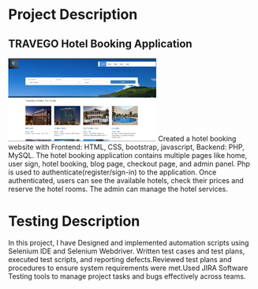 # Project Description


## TRAVEGO Hotel Booking Application

<img
  src="./hotel1.png"
  alt="Alt text"
  title="Optional title"
  style="display: inline-block; margin: 0 auto; max-width: 300px">
 Created a hotel booking website with Frontend: HTML, CSS, bootstrap, javascript, Backend: PHP, MySQL. The hotel booking application contains multiple pages like home, user sign, hotel booking, blog page, checkout page, and admin panel. Php is used to authenticate(register/sign-in) to the application. Once authenticated, users can see the available hotels, check their prices and reserve the hotel rooms. The admin can manage the hotel services.


# Testing Description

In this project, I have Designed and implemented automation scripts using Selenium IDE and Selenium Webdriver. Written test cases and test plans, executed test scripts, and reporting defects.Reviewed test plans and procedures to ensure system requirements were met.Used JIRA Software Testing tools to manage project tasks and bugs effectively across teams.
